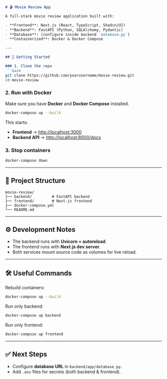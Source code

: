 

````markdown
# 🎬 Movie Review App

A full-stack movie review application built with:

- **Frontend**: Next.js (React, TypeScript, Shadcn/UI)
- **Backend**: FastAPI (Python, SQLAlchemy, Pydantic)
- **Database**: (configure inside backend `database.py`)
- **Containerized**: Docker & Docker Compose

---

## 🚀 Getting Started

### 1. Clone the repo
```bash
git clone https://github.com/yourusername/movie-review.git
cd movie-review
````

### 2. Run with Docker

Make sure you have **Docker** and **Docker Compose** installed.

```bash
docker-compose up --build
```

This starts:

* **Frontend** → [http://localhost:3000](http://localhost:3000)
* **Backend API** → [http://localhost:8000/docs](http://localhost:8000/docs)

### 3. Stop containers

```bash
docker-compose down
```

---

## 📂 Project Structure

```
movie-review/
├── backend/         # FastAPI backend
├── frontend/        # Next.js frontend
├── docker-compose.yml
└── README.md
```

---

## ⚙️ Development Notes

* The backend runs with **Uvicorn + autoreload**.
* The frontend runs with **Next.js dev server**.
* Both services mount source code as volumes for live reload.

---

## 🛠️ Useful Commands

Rebuild containers:

```bash
docker-compose up --build
```

Run only backend:

```bash
docker-compose up backend
```

Run only frontend:

```bash
docker-compose up frontend
```

---

## ✅ Next Steps

* Configure **database URL** in `backend/app/database.py`.
* Add `.env` files for secrets (both backend & frontend).

